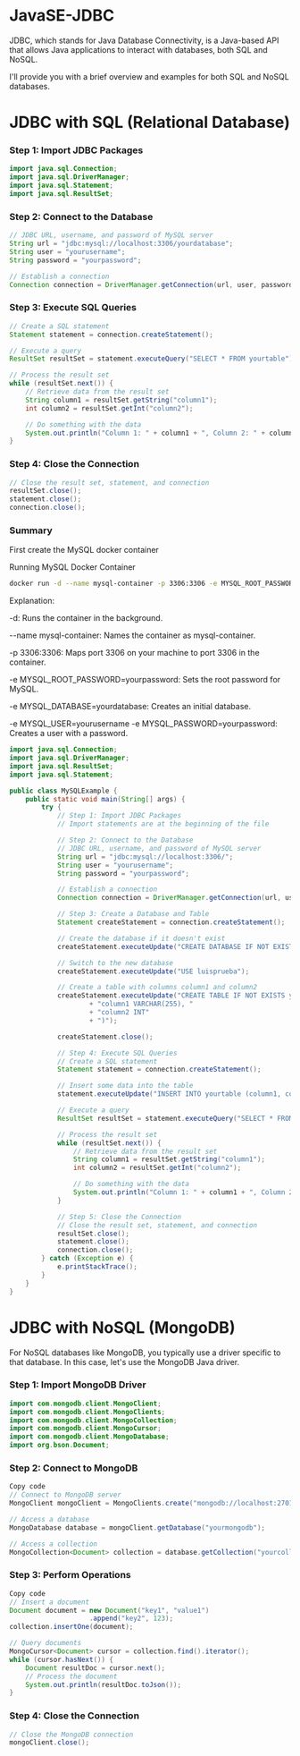 # JavaSE-JDBC

JDBC, which stands for Java Database Connectivity, is a Java-based API that allows Java applications to interact with databases, both SQL and NoSQL. 

I'll provide you with a brief overview and examples for both SQL and NoSQL databases.

# JDBC with SQL (Relational Database)

### Step 1: Import JDBC Packages

```java
import java.sql.Connection;
import java.sql.DriverManager;
import java.sql.Statement;
import java.sql.ResultSet;
```

### Step 2: Connect to the Database

```java
// JDBC URL, username, and password of MySQL server
String url = "jdbc:mysql://localhost:3306/yourdatabase";
String user = "yourusername";
String password = "yourpassword";

// Establish a connection
Connection connection = DriverManager.getConnection(url, user, password);
```

### Step 3: Execute SQL Queries

```java
// Create a SQL statement
Statement statement = connection.createStatement();

// Execute a query
ResultSet resultSet = statement.executeQuery("SELECT * FROM yourtable");

// Process the result set
while (resultSet.next()) {
    // Retrieve data from the result set
    String column1 = resultSet.getString("column1");
    int column2 = resultSet.getInt("column2");

    // Do something with the data
    System.out.println("Column 1: " + column1 + ", Column 2: " + column2);
}
```

### Step 4: Close the Connection
```java
// Close the result set, statement, and connection
resultSet.close();
statement.close();
connection.close();
```

### Summary

First create the MySQL docker container

Running MySQL Docker Container

```bash
docker run -d --name mysql-container -p 3306:3306 -e MYSQL_ROOT_PASSWORD=yourpassword -e MYSQL_DATABASE=yourdatabase -e MYSQL_USER=yourusername -e MYSQL_PASSWORD=yourpassword mysql:latest
```
Explanation:

-d: Runs the container in the background.

--name mysql-container: Names the container as mysql-container.

-p 3306:3306: Maps port 3306 on your machine to port 3306 in the container.

-e MYSQL_ROOT_PASSWORD=yourpassword: Sets the root password for MySQL.

-e MYSQL_DATABASE=yourdatabase: Creates an initial database.

-e MYSQL_USER=yourusername -e MYSQL_PASSWORD=yourpassword: Creates a user with a password.

```java
import java.sql.Connection;
import java.sql.DriverManager;
import java.sql.ResultSet;
import java.sql.Statement;

public class MySQLExample {
    public static void main(String[] args) {
        try {
            // Step 1: Import JDBC Packages
            // Import statements are at the beginning of the file

            // Step 2: Connect to the Database
            // JDBC URL, username, and password of MySQL server
            String url = "jdbc:mysql://localhost:3306/";
            String user = "yourusername";
            String password = "yourpassword";

            // Establish a connection
            Connection connection = DriverManager.getConnection(url, user, password);

            // Step 3: Create a Database and Table
            Statement createStatement = connection.createStatement();

            // Create the database if it doesn't exist
            createStatement.executeUpdate("CREATE DATABASE IF NOT EXISTS luisprueba");

            // Switch to the new database
            createStatement.executeUpdate("USE luisprueba");

            // Create a table with columns column1 and column2
            createStatement.executeUpdate("CREATE TABLE IF NOT EXISTS yourtable ("
                    + "column1 VARCHAR(255), "
                    + "column2 INT"
                    + ")");

            createStatement.close();

            // Step 4: Execute SQL Queries
            // Create a SQL statement
            Statement statement = connection.createStatement();

            // Insert some data into the table
            statement.executeUpdate("INSERT INTO yourtable (column1, column2) VALUES ('value1', 123)");

            // Execute a query
            ResultSet resultSet = statement.executeQuery("SELECT * FROM yourtable");

            // Process the result set
            while (resultSet.next()) {
                // Retrieve data from the result set
                String column1 = resultSet.getString("column1");
                int column2 = resultSet.getInt("column2");

                // Do something with the data
                System.out.println("Column 1: " + column1 + ", Column 2: " + column2);
            }

            // Step 5: Close the Connection
            // Close the result set, statement, and connection
            resultSet.close();
            statement.close();
            connection.close();
        } catch (Exception e) {
            e.printStackTrace();
        }
    }
}
```

# JDBC with NoSQL (MongoDB)

For NoSQL databases like MongoDB, you typically use a driver specific to that database. In this case, let's use the MongoDB Java driver.

### Step 1: Import MongoDB Driver

```java
import com.mongodb.client.MongoClient;
import com.mongodb.client.MongoClients;
import com.mongodb.client.MongoCollection;
import com.mongodb.client.MongoCursor;
import com.mongodb.client.MongoDatabase;
import org.bson.Document;
```

### Step 2: Connect to MongoDB

```java
Copy code
// Connect to MongoDB server
MongoClient mongoClient = MongoClients.create("mongodb://localhost:27017");

// Access a database
MongoDatabase database = mongoClient.getDatabase("yourmongodb");

// Access a collection
MongoCollection<Document> collection = database.getCollection("yourcollection");
```

### Step 3: Perform Operations

```java
Copy code
// Insert a document
Document document = new Document("key1", "value1")
                    .append("key2", 123);
collection.insertOne(document);

// Query documents
MongoCursor<Document> cursor = collection.find().iterator();
while (cursor.hasNext()) {
    Document resultDoc = cursor.next();
    // Process the document
    System.out.println(resultDoc.toJson());
}
```

### Step 4: Close the Connection

```java
// Close the MongoDB connection
mongoClient.close();
```
